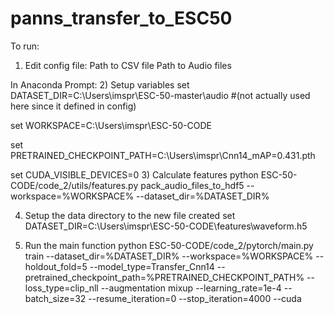 # panns_transfer_to_ESC50


To run:

1) Edit config file:
Path to CSV file
Path to Audio files

In Anaconda Prompt:
2) Setup variables
set DATASET_DIR=C:\Users\imspr\ESC-50-master\audio #(not actually used here since it defined in config)

set WORKSPACE=C:\Users\imspr\ESC-50-CODE

set PRETRAINED_CHECKPOINT_PATH=C:\Users\imspr\Cnn14_mAP=0.431.pth

set CUDA_VISIBLE_DEVICES=0
3) Calculate features
python ESC-50-CODE/code_2/utils/features.py pack_audio_files_to_hdf5 --workspace=%WORKSPACE% --dataset_dir=%DATASET_DIR%

4) Setup the data directory to the new file created
set DATASET_DIR=C:\Users\imspr\ESC-50-CODE\features\waveform.h5

5) Run the main function
python ESC-50-CODE/code_2/pytorch/main.py train --dataset_dir=%DATASET_DIR% --workspace=%WORKSPACE% --holdout_fold=5 --model_type=Transfer_Cnn14 --pretrained_checkpoint_path=%PRETRAINED_CHECKPOINT_PATH% --loss_type=clip_nll --augmentation mixup --learning_rate=1e-4 --batch_size=32 --resume_iteration=0 --stop_iteration=4000 --cuda
